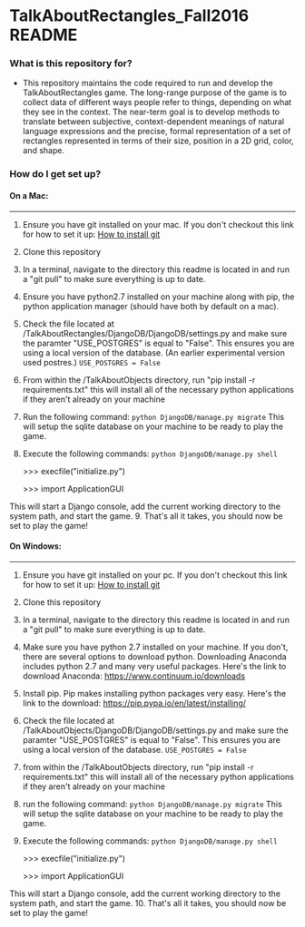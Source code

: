 # TalkAboutRectangles_Fall2016 README #

### What is this repository for? ###

* This repository maintains the code required to run and develop the TalkAboutRectangles game. The long-range purpose of the game is to collect data of different ways people refer to things, depending on what they see in the context. The near-term goal is to develop methods to translate between subjective, context-dependent meanings of natural language expressions and the precise, formal representation of a set of rectangles represented in terms of their size, position in a 2D grid, color, and shape.

### How do I get set up? ###

#### On a Mac: ####
----------------------
1. Ensure you have git installed on your mac. If you don't checkout this link for how to set it up: [How to install git](https://git-scm.com/book/en/v2/Getting-Started-Installing-Git)
2. Clone this repository
3. In a terminal, navigate to the directory this readme is located in and run a "git pull" to make sure everything is up to date.
4. Ensure you have python2.7 installed on your machine along with pip, the python application manager (should have both by default on a mac).
5. Check the file located at /TalkAboutRectangles/DjangoDB/DjangoDB/settings.py and make sure the paramter "USE_POSTGRES" is equal to "False". This ensures you are using a local version of the database. (An earlier experimental version used postres.)
```USE_POSTGRES = False```
6. From within the /TalkAboutObjects directory, run "pip install -r requirements.txt" this will install all of the necessary python applications if they aren't already on your machine
7. Run the following command:
```python DjangoDB/manage.py migrate```
This will setup the sqlite database on your machine to be ready to play the game.
8. Execute the following commands:
```python DjangoDB/manage.py shell``` 

   \>\>\> execfile("initialize.py")
   
   \>\>\> import ApplicationGUI
   
This will start a Django console, add the current working directory to the system path, and start the game.
9. That's all it takes, you should now be set to play the game!

#### On Windows: ####
-------------------------
1. Ensure you have git installed on your pc. If you don't checkout this link for how to set it up: [How to install git](https://git-scm.com/book/en/v2/Getting-Started-Installing-Git)
2. Clone this repository
3. In a terminal, navigate to the directory this readme is located in and run a "git pull" to make sure everything is up to date.
4. Make sure you have python 2.7 installed on your machine. If you don't, there are several options to download python. Downloading Anaconda includes python 2.7 and many very useful
packages. Here's the link to download Anaconda: https://www.continuum.io/downloads
5. Install pip. Pip makes installing python packages very easy. Here's the link to the download: https://pip.pypa.io/en/latest/installing/
6. Check the file located at /TalkAboutObjects/DjangoDB/DjangoDB/settings.py and make sure the paramter "USE_POSTGRES" is equal to "False". This ensures you are using a local version of the database.
```USE_POSTGRES = False```
7. from within the /TalkAboutObjects directory, run "pip install -r requirements.txt" this will install all of the necessary python applications if they aren't already on your machine
8. run the following command:
```python DjangoDB/manage.py migrate```
This will setup the sqlite database on your machine to be ready to play the game.
9. Execute the following commands:
```python DjangoDB/manage.py shell```

   \>\>\> execfile("initialize.py")
   
   \>\>\> import ApplicationGUI
   
This will start a Django console, add the current working directory to the system path, and start the game.
10. That's all it takes, you should now be set to play the game!
